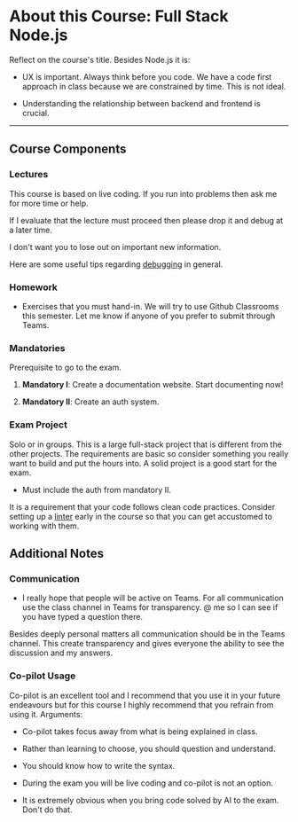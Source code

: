 # About this Course: **Full Stack Node.js**

Reflect on the course's title. Besides Node.js it is:

- UX is important. Always think before you code. We have a code first approach in class because we are constrained by time. This is not ideal.

- Understanding the relationship between backend and frontend is crucial.  

---

## Course Components

### Lectures

This course is based on live coding. If you run into problems then ask me for more time or help. 

If I evaluate that the lecture must proceed then please drop it and debug at a later time.

I don't want you to lose out on important new information.

Here are some useful tips regarding [debugging](/00._Course_Material/00._Meta_Course_Material/debugging_tips.md) in general.

### Homework

- Exercises that you must hand-in. We will try to use Github Classrooms this semester. Let me know if anyone of you prefer to submit through Teams.

### Mandatories

Prerequisite to go to the exam.

1. **Mandatory I**: Create a documentation website. Start documenting now!

2. **Mandatory II**: Create an auth system.

### Exam Project

Solo or in groups. This is a large full-stack project that is different from the other projects. The requirements are basic so consider something you really want to build and put the hours into. A solid project is a good start for the exam.

- Must include the auth from mandatory II. 

It is a requirement that your code follows clean code practices. Consider setting up a [linter](/00._Course_Material/00._Meta_Course_Material/linters_overview.md) early in the course so that you can get accustomed to working with them.

## Additional Notes

### Communication

-  I really hope that people will be active on Teams. For all communication use the class channel in Teams for transparency. @ me so I can see if you have typed a question there. 

Besides deeply personal matters all communication should be in the Teams channel. This create transparency and gives everyone the ability to see the discussion and my answers. 

### Co-pilot Usage

Co-pilot is an excellent tool and I recommend that you use it in your future endeavours but for this course I highly recommend that you refrain from using it. Arguments:

- Co-pilot takes focus away from what is being explained in class.

- Rather than learning to choose, you should question and understand. 

- You should know how to write the syntax.

- During the exam you will be live coding and co-pilot is not an option. 

- It is extremely obvious when you bring code solved by AI to the exam. Don't do that. 